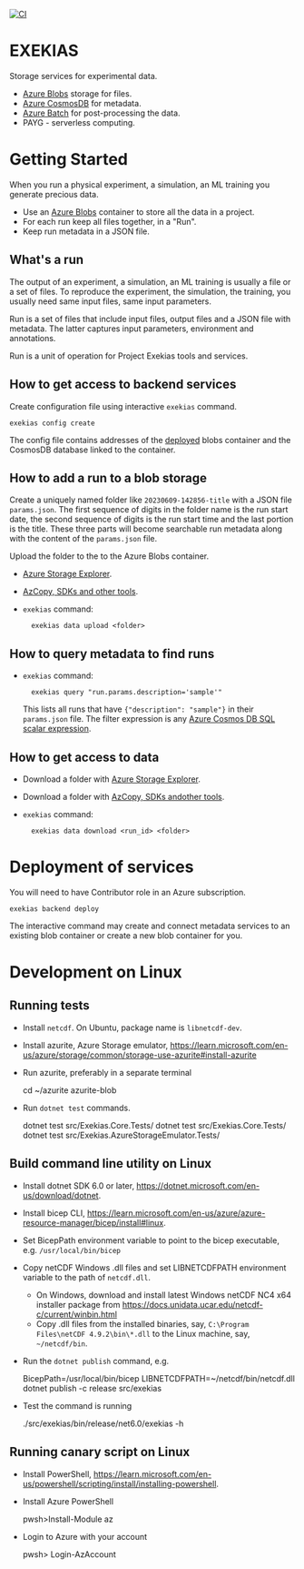 [![CI](https://github.com/vassilyl/exekias/actions/workflows/build-test.yml/badge.svg)](https://github.com/vassilyl/exekias/actions/workflows/build-test.yml)

# EXEKIAS

Storage services for experimental data.

- [Azure Blobs](https://azure.microsoft.com/en-gb/products/storage/blobs) storage for files.
- [Azure CosmosDB](https://azure.microsoft.com/en-gb/products/cosmos-db/) for metadata.
- [Azure Batch](https://azure.microsoft.com/en-gb/products/batch/) for post-processing the data.
- PAYG - serverless computing.

# Getting Started

When you run a physical experiment, a simulation, an ML training you generate precious data.

- Use an [Azure Blobs](https://azure.microsoft.com/en-gb/products/storage/blobs) container to store all the data in a project.
- For each run keep all files together, in a "Run".
- Keep run metadata in a JSON file.

## What's a run

The output of an experiment, a simulation, an ML training is usually a file or a set of files. To reproduce the experiment, the simulation, the training, you usually need same input files, same input parameters.

Run is a set of files that include input files, output files and a JSON file with metadata. The latter captures input parameters, environment and annotations.

Run is a unit of operation for Project Exekias tools and services.

## How to get access to backend services

Create configuration file using interactive `exekias` command.

    exekias config create

The config file contains addresses of the [deployed](#deployment-of-services) blobs container and the CosmosDB database linked to the container.

## How to add a run to a blob storage

Create a uniquely named folder like `20230609-142856-title` with a JSON file `params.json`. The first sequence of digits in the folder name is the run start date,
the second sequence of digits is the run start time and the last portion is the title. These three parts will become searchable run metadata along with
the content of the `params.json` file.

Upload the folder to the to the Azure Blobs container.

- [Azure Storage Explorer](https://azure.microsoft.com/en-gb/products/storage/storage-explorer/).
- [AzCopy, SDKs and other tools](https://learn.microsoft.com/en-GB/azure/storage/blobs/storage-blobs-introduction#move-data-to-blob-storage).
- `exekias` command:

        exekias data upload <folder>

## How to query metadata to find runs

- `exekias` command:

        exekias query "run.params.description='sample'"

    This lists all runs that have `{"description": "sample"}` in their `params.json` file.
    The filter expression is any [Azure Cosmos DB SQL scalar expression](https://learn.microsoft.com/en-us/azure/cosmos-db/nosql/query/scalar-expressions). 

## How to get access to data

- Download a folder with [Azure Storage Explorer](https://azure.microsoft.com/en-gb/products/storage/storage-explorer/).
- Download a folder with [AzCopy, SDKs andother tools](https://learn.microsoft.com/en-GB/azure/storage/blobs/storage-blobs-introduction#move-data-to-blob-storage).
- `exekias` command:

        exekias data download <run_id> <folder>

# Deployment of services

You will need to have Contributor role in an Azure subscription.

    exekias backend deploy

The interactive command may create and connect metadata services to an existing blob container or create a new blob container for you.

# Development on Linux
## Running tests
- Install `netcdf`. On Ubuntu, package name is `libnetcdf-dev`. 
- Install azurite, Azure Storage emulator, https://learn.microsoft.com/en-us/azure/storage/common/storage-use-azurite#install-azurite
- Run azurite, preferably in a separate terminal

    cd ~/azurite
    azurite-blob

- Run `dotnet test` commands.

    dotnet test src/Exekias.Core.Tests/
    dotnet test src/Exekias.Core.Tests/
    dotnet test src/Exekias.AzureStorageEmulator.Tests/

## Build command line utility on Linux

- Install dotnet SDK 6.0 or later, https://dotnet.microsoft.com/en-us/download/dotnet.
- Install bicep CLI, https://learn.microsoft.com/en-us/azure/azure-resource-manager/bicep/install#linux.
- Set BicepPath environment variable to point to the bicep executable, e.g. `/usr/local/bin/bicep`
- Copy netCDF Windows .dll files and set LIBNETCDFPATH environment variable to the path of `netcdf.dll`.
    - On Windows, download and install latest Windows netCDF NC4 x64 installer package from https://docs.unidata.ucar.edu/netcdf-c/current/winbin.html
    - Copy .dll files from the installed binaries, say, `C:\Program Files\netCDF 4.9.2\bin\*.dll` to the Linux machine, say, `~/netcdf/bin`.
- Run the `dotnet publish` command, e.g.

    BicepPath=/usr/local/bin/bicep LIBNETCDFPATH=~/netcdf/bin/netcdf.dll dotnet publish -c release src/exekias

- Test the command is running

    ./src/exekias/bin/release/net6.0/exekias -h


## Running canary script on Linux

- Install PowerShell, https://learn.microsoft.com/en-us/powershell/scripting/install/installing-powershell.
- Install Azure PowerShell

    pwsh>Install-Module az

- Login to Azure with your account

    pwsh> Login-AzAccount